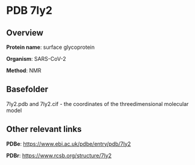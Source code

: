 # PDB 7ly2

## Overview

**Protein name**: surface glycoprotein

**Organism**: SARS-CoV-2

**Method**: NMR



## Basefolder

7ly2.pdb and 7ly2.cif - the coordinates of the threedimensional molecular model



## Other relevant links 
**PDBe**:  https://www.ebi.ac.uk/pdbe/entry/pdb/7ly2
 
**PDBr**: https://www.rcsb.org/structure/7ly2 
